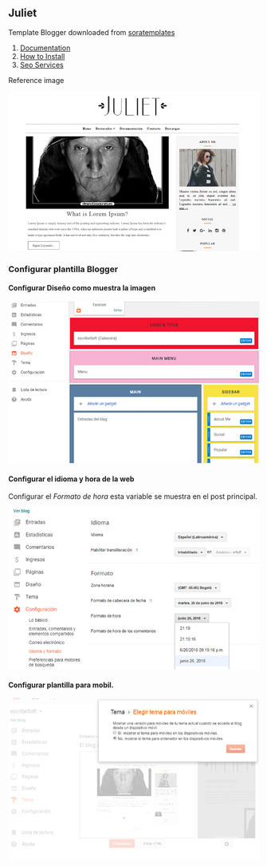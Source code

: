 ## Juliet

Template Blogger downloaded from [soratemplates](https://www.soratemplates.com/2017/05/juliet-blogger-templates.html)

1. [Documentation](http://www.sorabloggingtips.com/2017/05/how-to-setup-juiet-blogger-template.html)
2. [How to Install](http://www.soratemplates.com/p/how-to-install-blogger-template.html)
3. [Seo Services](https://www.soratemplates.com/p/seo-services.html)

Reference image

![Thumbnail](./app/thumbnail.png)


### Configurar plantilla Blogger

#### Configurar Diseño como muestra la imagen

![configuracion del diseño](./app/images/documentation/01.png)

#### Configurar el idioma y hora de la web
Configurar el *Formato de hora* esta variable se muestra en el post principal.

![configuracion del diseño](./app/images/documentation/02.png)

#### Configurar plantilla para mobil.

![configuracion del diseño](./app/images/documentation/03.png)



